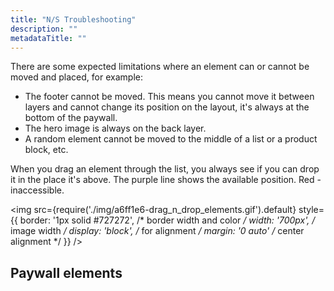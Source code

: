 ```yaml
---
title: "N/S Troubleshooting"
description: ""
metadataTitle: ""
---
```


There are some expected limitations where an element can or cannot be moved and placed, for example:

- The footer cannot be moved. This means you cannot move it between layers and cannot change its position on the layout, it's always at the bottom of the paywall.
- The hero image is always on the back layer.
- A random element cannot be moved to the middle of a list or a product block, etc.



When you drag an element through the list, you always see if you can drop it in the place it's above. The purple line shows the available position. Red - inaccessible.


<img
  src={require('./img/a6ff1e6-drag_n_drop_elements.gif').default}
  style={{
    border: '1px solid #727272', /* border width and color */
    width: '700px', /* image width */
    display: 'block', /* for alignment */
    margin: '0 auto' /* center alignment */
  }}
/>





## Paywall elements